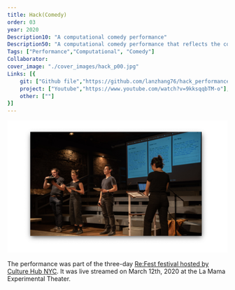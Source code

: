 ```yaml
---
title: Hack(Comedy)
order: 03
year: 2020
Description10: "A computational comedy performance"
Description50: "A computational comedy performance that reflects the condensed themes and identities in the American comedy landscape through a live procedural generation"
Tags: ["Performance","Computational", "Comedy"]
Collaborator:
cover_image: "./cover_images/hack_p00.jpg"
Links: [{
    git: ["Github file","https://github.com/lanzhang76/hack_performance_tool"],
    project: ["Youtube","https://www.youtube.com/watch?v=9kksqqbTM-o"],
    other: [""]
}]
---
```


![cover](./cover_images/hack_p00.jpg)

The performance was part of the three-day [Re:Fest festival hosted by Culture Hub NYC](https://www.culturehub.org/refest-2020). It was live streamed on March 12th, 2020 at the La Mama Experimental Theater.

